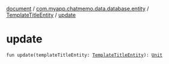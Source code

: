 [document](../../index.md) / [com.myapp.chatmemo.data.database.entity](../index.md) / [TemplateTitleEntity](index.md) / [update](./update.md)

# update

`fun update(templateTitleEntity: `[`TemplateTitleEntity`](index.md)`): `[`Unit`](https://kotlinlang.org/api/latest/jvm/stdlib/kotlin/-unit/index.html)